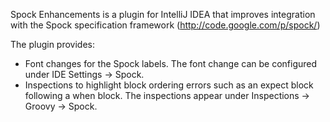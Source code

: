 Spock Enhancements is a plugin for IntelliJ IDEA that improves integration with the Spock specification framework (http://code.google.com/p/spock/)

The plugin provides:
* Font changes for the Spock labels. The font change can be configured under IDE Settings -> Spock.
* Inspections to highlight block ordering errors such as an expect block following a when block. The inspections appear under Inspections -> Groovy -> Spock.

